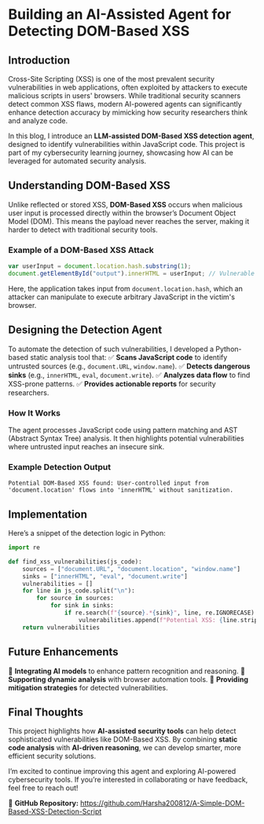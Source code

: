 # Building an AI-Assisted Agent for Detecting DOM-Based XSS

## Introduction
Cross-Site Scripting (XSS) is one of the most prevalent security vulnerabilities in web applications, often exploited by attackers to execute malicious scripts in users' browsers. While traditional security scanners detect common XSS flaws, modern AI-powered agents can significantly enhance detection accuracy by mimicking how security researchers think and analyze code.

In this blog, I introduce an **LLM-assisted DOM-Based XSS detection agent**, designed to identify vulnerabilities within JavaScript code. This project is part of my cybersecurity learning journey, showcasing how AI can be leveraged for automated security analysis.

## Understanding DOM-Based XSS
Unlike reflected or stored XSS, **DOM-Based XSS** occurs when malicious user input is processed directly within the browser’s Document Object Model (DOM). This means the payload never reaches the server, making it harder to detect with traditional security tools.

### **Example of a DOM-Based XSS Attack**
```javascript
var userInput = document.location.hash.substring(1);
document.getElementById("output").innerHTML = userInput; // Vulnerable
```
Here, the application takes input from `document.location.hash`, which an attacker can manipulate to execute arbitrary JavaScript in the victim's browser.

## Designing the Detection Agent
To automate the detection of such vulnerabilities, I developed a Python-based static analysis tool that:
✅ **Scans JavaScript code** to identify untrusted sources (e.g., `document.URL`, `window.name`).
✅ **Detects dangerous sinks** (e.g., `innerHTML`, `eval`, `document.write`).
✅ **Analyzes data flow** to find XSS-prone patterns.
✅ **Provides actionable reports** for security researchers.

### **How It Works**
The agent processes JavaScript code using pattern matching and AST (Abstract Syntax Tree) analysis. It then highlights potential vulnerabilities where untrusted input reaches an insecure sink.

### **Example Detection Output**
```
Potential DOM-Based XSS found: User-controlled input from 'document.location' flows into 'innerHTML' without sanitization.
```

## Implementation
Here’s a snippet of the detection logic in Python:
```python
import re

def find_xss_vulnerabilities(js_code):
    sources = ["document.URL", "document.location", "window.name"]
    sinks = ["innerHTML", "eval", "document.write"]
    vulnerabilities = []
    for line in js_code.split("\n"):
        for source in sources:
            for sink in sinks:
                if re.search(f"{source}.*{sink}", line, re.IGNORECASE):
                    vulnerabilities.append(f"Potential XSS: {line.strip()}")
    return vulnerabilities
```

## Future Enhancements
🔹 **Integrating AI models** to enhance pattern recognition and reasoning.
🔹 **Supporting dynamic analysis** with browser automation tools.
🔹 **Providing mitigation strategies** for detected vulnerabilities.

## Final Thoughts
This project highlights how **AI-assisted security tools** can help detect sophisticated vulnerabilities like DOM-Based XSS. By combining **static code analysis** with **AI-driven reasoning**, we can develop smarter, more efficient security solutions.

I’m excited to continue improving this agent and exploring AI-powered cybersecurity tools. If you’re interested in collaborating or have feedback, feel free to reach out!

📌 **GitHub Repository:** https://github.com/Harsha200812/A-Simple-DOM-Based-XSS-Detection-Script


